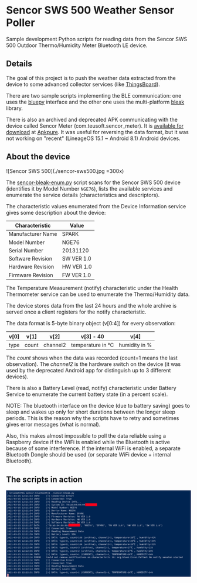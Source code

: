 # Sencor SWS 500 Weather Sensor Poller

Sample development Python scripts for reading data from the Sencor SWS 500
Outdoor Thermo/Humidity Meter Bluetooth LE device.

## Details

The goal of this project is to push the weather data extracted from the
device to some advanced collector services (like [ThingsBoard](https://thingsboard.io/)).

There are two sample scripts implementing the BLE communication: one uses the
[bluepy](https://github.com/IanHarvey/bluepy) interface and the other one
uses the multi-platform
[bleak](https://github.com/hbldh/bleak) library.

There is also an archived and deprecated APK communicating with the
device called Sencor Meter (com.teusoft.sencor_meter). It is
[available for download](https://apkpure.com/sencor-meter/com.teusoft.sencor_meter)
at [Apkpure](https://apkpure.com). It was useful for reversing the data format,
but it was not working on "recent" (LineageOS 15.1 ~ Android 8.1)
Android devices.

## About the device

![Sencor SWS 500](./sencor-sws500.jpg =300x)

The [sencor-bleak-enum.py](./sencor-bleak-enum.py) script scans for the
Sencor SWS 500 device (identifies it by Model Number `NGE76`), lists
the available services and enumerate the service details (characteristics
and descriptors).

The characteristic values enumerated from the Device Information service
gives some description about the device:

| Characteristic    | Value      |
| ----------------- | ---------- |
| Manufacturer Name | SPARK      |
| Model Number      | NGE76      |
| Serial Number     | 20131120   |
| Software Revision | SW VER 1.0 |
| Hardware Revision | HW VER 1.0 |
| Firmware Revision | FW VER 1.0 |

The Temperature Measurement (notify) characteristic under the
Health Thermometer service can be used to enumerate the Thermo/Humidity
data.

The device stores data from the last 24 hours and the whole archive is
served once a client registers for the notify characteristic.

The data format is 5-byte binary object (v[0:4]) for every observation:

| v[0] | v[1] | v[2]   | v[3] - 40       | v[4]        |
|------|------|--------|-----------------|-------------|
|type  |count |channel2|temperature in ℃ |humidity in %|

The *count* shows when the data was recorded (count=1 means the last observation).
The *channel2* is the hardware switch on the device (it was used by the deprecated
Android app for distinguish up to 3 different devices).

There is also a Battery Level (read, notify) characteristic under
Battery Service to enumerate the current battery state (in a percent scale).

NOTE: The bluetooth interface on the device (due to battery saving)
goes to sleep and wakes up only for short durations between the longer
sleep periods. This is the reason why the scripts have to retry and
sometimes gives error messages (what is normal).

Also, this makes almost impossible to poll the data reliable using a Raspberry
device if the WiFi is enabled while the Bluetooth is active because of
some interference. If the internal WiFi is enabled, a separate Bluetooth Dongle
should be used (or separate WiFi device + internal Bluetooth).

## The scripts in action

![sencor-bleak.py in action](./sencor-bleak-in-action.png)

